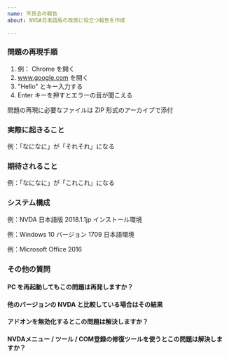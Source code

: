 ```yaml
---
name: 不具合の報告
about: NVDA日本語版の改良に役立つ報告を作成

---
```


<!-- この入力欄のテキストを記入する前にお読みください。
必要なファイルの提供方法などについて下記の説明をご確認ください。
必要な情報がない場合はチケット(issue)をクローズすることがあります。
https://github.com/nvaccess/nvda/blob/master/devDocs/githubIssueTemplateExplanationAndExamples.md
NVDA の行動規範 https://github.com/nvdajp/nvdajp/wiki/CODE_OF_CONDUCT を確認してください。チケットの作成、コメント、プルリクエストの作成などにおいて遵守してください。

以下の各質問とセクションは、複数のハッシュ記号（#）で始まります。「例」を削除してください。空白の行に回答と情報を記入してください。
-->

### 問題の再現手順

1. 例： Chrome を開く
2. www.google.com を開く
3. "Hello" とキー入力する
4. Enter キーを押すとエラーの音が聞こえる

問題の再現に必要なファイルは ZIP 形式のアーカイブで添付

### 実際に起きること

例：「なになに」が「それそれ」になる

### 期待されること

例：「なになに」が「これこれ」になる

### システム構成

例：NVDA 日本語版 2018.1.1jp インストール環境

例：Windows 10 バージョン 1709 日本語環境

例：Microsoft Office 2016

### その他の質問

#### PC を再起動してもこの問題は再発しますか？

#### 他のバージョンの NVDA と比較している場合はその結果

#### アドオンを無効化するとこの問題は解決しますか？

#### NVDAメニュー / ツール / COM登録の修復ツールを使うとこの問題は解決しますか？
